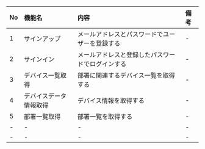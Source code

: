 | No | 機能名 | 内容 | 備考 |
| :-- | :-- | :-- | :-- |
| 1 | サインアップ | メールアドレスとパスワードでユーザーを登録する | - |
| 2 | サインイン | メールアドレスと登録したパスワードでログインする | - |
| 3 | デバイス一覧取得 | 部署に関連するデバイス一覧を取得する | - |
| 4 | デバイスデータ情報取得 | デバイス情報を取得する | - |
| 5 | 部署一覧取得 | 部署一覧を取得する | - |
| - | - | - | - |
| - | - | - | - |